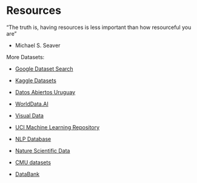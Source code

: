 # Resources

“The truth is, having resources is less important than how resourceful you are”
- Michael S. Seaver

More Datasets:

- [Google Dataset Search](https://datasetsearch.research.google.com/)

- [Kaggle Datasets](https://www.kaggle.com/datasets)

- [Datos Abiertos Uruguay](https://www.gub.uy/datos-abiertos)

- [WorldData.AI](https://www.nature.com/sdata/policies/repositories)

- [Visual Data](https://visualdata.io/discovery)

- [UCI Machine Learning Repository](https://archive.ics.uci.edu/ml/index.php)

- [NLP Database](https://index.quantumstat.com/)

- [Nature Scientific Data](https://www.nature.com/sdata/policies/repositories)

- [CMU datasets](https://guides.library.cmu.edu/machine-learning/datasets)

- [DataBank](https://databank.bancomundial.org/databases)
